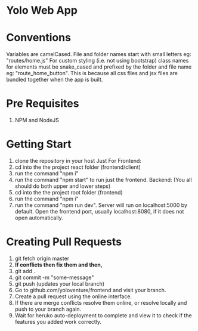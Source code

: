 # Yolo Web App

# Conventions
Variables are camelCased.
File and folder names start with small letters eg: "routes/home.js"
For custom styling (i.e. not using bootstrap) class names for elements must be snake_cased and prefixed by the folder and file name eg: "route_home_button". This is because all css files and jsx files are bundled together when the app is built.

# Pre Requisites

1. NPM and NodeJS

# Getting Start

1. clone the repository in your host
   Just For Frontend:
2. cd into the the project react folder (frontend/client)
3. run the command "npm i"
4. run the command "npm start" to run just the frontend.
   Backend: (You all should do both upper and lower steps)
5. cd into the the project root folder (frontend)
6. run the command "npm i"
7. run the command "npm run dev". Server will run on localhost:5000 by default. Open the frontend port, usually localhost:8080, if it does not open automatically.

# Creating Pull Requests

1. git fetch origin master
2. **If conflicts then fix them and then,**
3. git add .
4. git commit -m "some-message"
5. git push (updates your local branch)
6. Go to github.com/yoloventure/frontend and visit your branch.
7. Create a pull request using the online interface.
8. If there are merge conflicts resolve them online, or resolve locally and push to your branch again. 
9. Wait for heruko auto-deployment to complete and view it to check if the features you added work correctly. 
